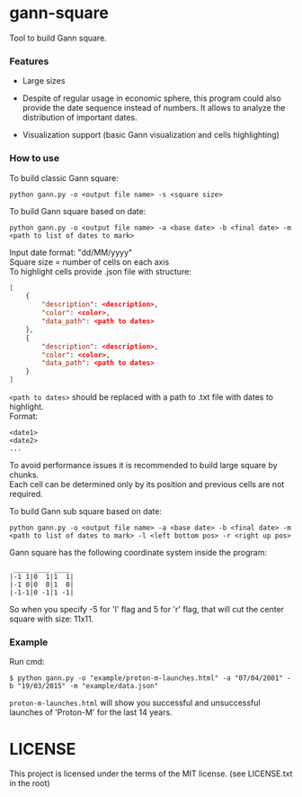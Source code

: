 # gann-square

Tool to build Gann square.

### Features

* Large sizes

* Despite of regular usage in economic sphere, this program could also provide the date sequence instead of numbers. It allows to analyze the distribution of important dates.

* Visualization support (basic Gann visualization and cells highlighting)


### How to use  

To build classic Gann square:  
 
```
python gann.py -o <output file name> -s <square size>
```  
  
To build Gann square based on date:

```  
python gann.py -o <output file name> -a <base date> -b <final date> -m <path to list of dates to mark>
```  

Input date format: "dd/MM/yyyy"  
Square size = number of cells on each axis    
To highlight cells provide .json file with structure:    

``` json
[
    {
        "description": <description>,
        "color": <color>,
        "data_path": <path to dates>
    },
    {
        "description": <description>,
        "color": <color>,
        "data_path": <path to dates>
    }
]
```  

`<path to dates>` should be replaced with a path to .txt file with dates to highlight.   
Format: 

```  
<date1>  
<date2>  
...
```  

To avoid performance issues it is recommended to build large square by chunks.  
Each cell can be determined only by its position and previous cells are not required.  

To build Gann sub square based on date:  

```  
python gann.py -o <output file name> -a <base date> -b <final date> -m <path to list of dates to mark> -l <left bottom pos> -r <right up pos>
```  

Gann square has the following coordinate system inside the program:  

```  
 ____ ____ ____
|-1 1|0  1|1  1|
|-1 0|0  0|1  0|
|-1-1|0 -1|1 -1|

```  
  
So when you specify -5 for 'l' flag and 5 for 'r' flag, that will cut the center square with size: 11x11.  


### Example  

Run cmd:

```  
$ python gann.py -o "example/proton-m-launches.html" -a "07/04/2001" -b "19/03/2015" -m "example/data.json"
```  

`proton-m-launches.html` will show you successful and unsuccessful launches of 'Proton-M' for the last 14 years. 


# LICENSE
This project is licensed under the terms of the MIT license. (see LICENSE.txt in the root)
    
